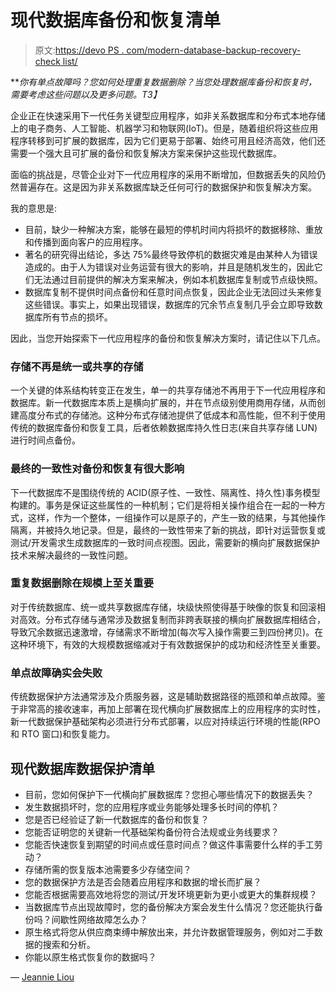 # 现代数据库备份和恢复清单

> 原文:[https://devo PS . com/modern-database-backup-recovery-check list/](https://devops.com/modern-database-backup-recovery-checklist/)

***你有单点故障吗？您如何处理重复数据删除？当您处理数据库备份和恢复时，需要考虑这些问题以及更多问题。*T3】**

企业正在快速采用下一代任务关键型应用程序，如非关系数据库和分布式本地存储上的电子商务、人工智能、机器学习和物联网(IoT)。但是，随着组织将这些应用程序转移到可扩展的数据库，因为它们更易于部署、始终可用且经济高效，他们还需要一个强大且可扩展的备份和恢复解决方案来保护这些现代数据库。

面临的挑战是，尽管企业对下一代应用程序的采用不断增加，但数据丢失的风险仍然普遍存在。这是因为非关系数据库缺乏任何可行的数据保护和恢复解决方案。

我的意思是:

*   目前，缺少一种解决方案，能够在最短的停机时间内将损坏的数据移除、重放和传播到面向客户的应用程序。
*   著名的研究得出结论，多达 75%最终导致停机的数据灾难是由某种人为错误造成的。由于人为错误对业务运营有很大的影响，并且是随机发生的，因此它们无法通过目前提供的解决方案来解决，例如本机数据库复制或节点级快照。
*   数据库复制不提供时间点备份和任意时间点恢复，因此企业无法回过头来修复这些错误。事实上，如果出现错误，数据库的冗余节点复制几乎会立即导致数据库所有节点的损坏。

因此，当您开始探索下一代应用程序的备份和恢复解决方案时，请记住以下几点。

### 存储不再是统一或共享的存储

一个关键的体系结构转变正在发生，单一的共享存储池不再用于下一代应用程序和数据库。新一代数据库本质上是横向扩展的，并在节点级别使用商用存储，从而创建高度分布式的存储池。这种分布式存储池提供了低成本和高性能，但不利于使用传统的数据库备份和恢复工具，后者依赖数据库持久性日志(来自共享存储 LUN)进行时间点备份。

### 最终的一致性对备份和恢复有很大影响

下一代数据库不是围绕传统的 ACID(原子性、一致性、隔离性、持久性)事务模型构建的。事务是保证这些属性的一种机制；它们是将相关操作组合在一起的一种方式，这样，作为一个整体，一组操作可以是原子的，产生一致的结果，与其他操作隔离，并被持久地记录。但是，最终的一致性带来了新的挑战，即针对运营恢复或测试/开发需求生成数据库的一致时间点视图。因此，需要新的横向扩展数据保护技术来解决最终的一致性问题。

### 重复数据删除在规模上至关重要

对于传统数据库、统一或共享数据库存储，块级快照使得基于映像的恢复和回滚相对高效。分布式存储与通常涉及数据复制而非跨表联接的横向扩展数据库相结合，导致冗余数据迅速激增，存储需求不断增加(每次写入操作需要三到四份拷贝)。在这种环境下，有效的大规模数据缩减对于有效数据保护的成功和经济性至关重要。

### 单点故障确实会失败

传统数据保护方法通常涉及介质服务器，这是辅助数据路径的瓶颈和单点故障。鉴于非常高的接收速率，再加上部署在现代横向扩展数据库上的应用程序的实时性，新一代数据保护基础架构必须进行分布式部署，以应对持续运行环境的性能(RPO 和 RTO 窗口)和恢复能力。

## 现代数据库数据保护清单

*   目前，您如何保护下一代横向扩展数据库？您担心哪些情况下的数据丢失？
*   发生数据损坏时，您的应用程序或业务能够处理多长时间的停机？
*   您是否已经验证了新一代数据库的备份和恢复？
*   您能否证明您的关键新一代基础架构备份符合法规或业务线要求？
*   您能否快速恢复到期望的时间点或任意时间点？做这件事需要什么样的手工劳动？
*   存储所需的恢复版本池需要多少存储空间？
*   您的数据保护方法是否会随着应用程序和数据的增长而扩展？
*   您能否根据需要高效地将您的测试/开发环境更新为更小或更大的集群规模？
*   当数据库节点出现故障时，您的备份解决方案会发生什么情况？您还能执行备份吗？间歇性网络故障怎么办？
*   原生格式将您从供应商束缚中解放出来，并允许数据管理服务，例如对二手数据的搜索和分析。
*   你能以原生格式恢复你的数据吗？

— [Jeannie Liou](https://devops.com/author/jliou/)